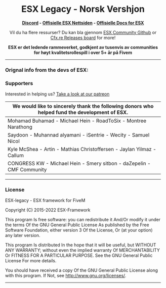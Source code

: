 <h1 align='center'>ESX Legacy - Norsk Vershjon</a></h1>
<p align='center'><b><a href='https://discord.gg/uzax7sWbjP'>Discord</a> - <a href='https://esx-framework.org/'> Offisielle ESX Nettsiden</a> - <a href='https://docs.esx-framework.org/legacy/installation'>Offisielle Docs for ESX</a></b></h5>

<p align='center'>Vil du ha flere ressurser? Du kan bla gjennom <a href="https://github.com/esx-community/">ESX Community Github</a> or <a href="https://forum.cfx.re/tag/esx">Cfx.re Releases board</a> for more!
<p align='center'><b>ESX er det ledende rammeverket, godkjent av tusenvis av communities for høyt kvalitetsrollespill i over 5+ år på Fivem</b></p>

<hr>


### Orignal info from the devs of ESX:

### Supporters

Interested in helping us? [Take a look at our patreon](https://www.patreon.com/esx "Take a look at our patreon")

| We would like to sincerely thank the following donors who helped fund the development of ESX.  |
| ------------ |
| Mohamad Buhamad - Michael Hein - RoadToSix - Montree Narathong  |
| Saydoon - Muhannad alyamani - iSentrie - Wecity - Samuel Nicol |
| Kyle McShea - Artin - Mathias Christoffersen - Jaylan Yilmaz - Callum |
| CONGRESS KW - Michael Hein - Smery sitbon - daZepelin - CMF Community |
------

### License

ESX-legacy - ESX framework for FiveM

Copyright (C) 2015-2022 ESX-Framework

This program Is free software: you can redistribute it And/Or modify it under the terms Of the GNU General Public License As published by the Free Software Foundation, either version 3 Of the License, Or (at your option) any later version.

This program Is distributed In the hope that it will be useful, but WITHOUT ANY WARRANTY; without even the implied warranty Of MERCHANTABILITY Or FITNESS FOR A PARTICULAR PURPOSE. See the GNU General Public License For more details.

You should have received a copy Of the GNU General Public License along with this program. If Not, see <http://www.gnu.org/licenses/>.

<hr>
